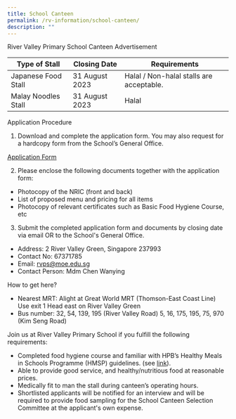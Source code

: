 ```yaml
---
title: School Canteen
permalink: /rv-information/school-canteen/
description: ""
---
```

River Valley Primary School Canteen Advertisement


| Type of Stall | Closing Date | Requirements |
| -------- | -------- | -------- |
| Japanese Food Stall | 31 August 2023 | Halal / Non-halal stalls are acceptable. |
| Malay Noodles Stall | 31 August 2023 | Halal |

Application Procedure
1. Download and complete the application form. You may also request for a hardcopy form from the School’s General Office.

[Application Form](/files/school%20canteen%20application%20form.pdf)

2. Please enclose the following documents together with the application form:
* Photocopy of the NRIC (front and back)
* List of proposed menu and pricing for all items
* Photocopy of relevant certificates such as Basic Food Hygiene Course, etc

3. Submit the completed application form and documents by closing date via email OR to the School's General Office.

* Address: 2 River Valley Green, Singapore 237993
* Contact No: 67371785
* Email: rvps@moe.edu.sg 
* Contact Person: Mdm Chen Wanying 

How to get here?
* Nearest MRT: Alight at Great World MRT (Thomson-East Coast Line) Use exit 1 Head east on River Valley Green
* Bus number: 32, 54, 139, 195 (River Valley Road) 
5, 16, 175, 195, 75, 970 (Kim Seng Road)

Join us at River Valley Primary School if you fulfill the following requirements:
* Completed food hygiene course and familiar with HPB’s Healthy Meals in Schools Programme (HMSP) guidelines. (see [link](https://www.hpb.gov.sg/schools/school-programmes/healthy-meals-in-schools-programme)).
* Able to provide good service, and healthy/nutritious food at reasonable prices.
* Medically fit to man the stall during canteen’s operating hours.  
* Shortlisted applicants will be notified for an interview and will be required to provide food sampling for the School Canteen Selection Committee at the applicant's own expense.